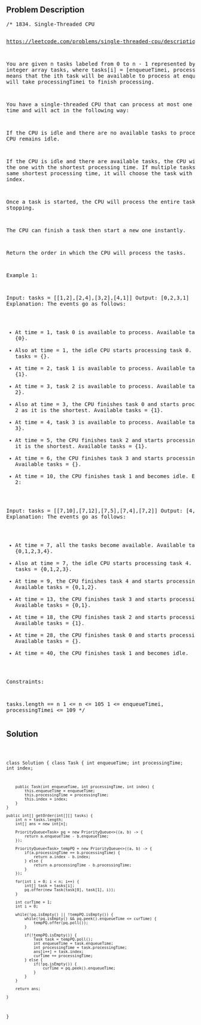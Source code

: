 <!--
<style>
  body { font-family: Arial, sans-serif; }
  .container { max-width: 700px; margin: 0 auto; padding: 10px; }
  .comment-block { background-color: #f9f9f9; padding: 10px; border-left: 5px solid #ccc; overflow-wrap: break-word; white-space: pre-wrap; }
  .code-block { background-color: #f4f4f4; padding: 10px; border: 1px solid #ddd; overflow-wrap: break-word; white-space: pre-wrap; }
</style>
-->

<div class='container'>
<h2>Problem Description</h2>
<div class='comment-block'>
<pre>
/* 1834. Single-Threaded CPU

https://leetcode.com/problems/single-threaded-cpu/description/

You are given n tasks labeled from 0 to n - 1 represented by a 2D integer array tasks, 
where tasks[i] = [enqueueTimei, processingTimei] means that the ith task will be 
available to process at enqueueTimei and will take processingTimei to finish processing.

You have a single-threaded CPU that can process at most one task at a time and will 
act in the following way:

If the CPU is idle and there are no available tasks to process, the CPU remains idle.

If the CPU is idle and there are available tasks, the CPU will choose the one with 
the shortest processing time. If multiple tasks have the same shortest processing time, 
it will choose the task with the smallest index.

Once a task is started, the CPU will process the entire task without stopping.

The CPU can finish a task then start a new one instantly.

Return the order in which the CPU will process the tasks.

 

Example 1:

Input: tasks = [[1,2],[2,4],[3,2],[4,1]]
Output: [0,2,3,1]
Explanation: The events go as follows: 
- At time = 1, task 0 is available to process. Available tasks = {0}.
- Also at time = 1, the idle CPU starts processing task 0. Available tasks = {}.
- At time = 2, task 1 is available to process. Available tasks = {1}.
- At time = 3, task 2 is available to process. Available tasks = {1, 2}.
- Also at time = 3, the CPU finishes task 0 and starts processing task 2 as it is the shortest. Available tasks = {1}.
- At time = 4, task 3 is available to process. Available tasks = {1, 3}.
- At time = 5, the CPU finishes task 2 and starts processing task 3 as it is the shortest. Available tasks = {1}.
- At time = 6, the CPU finishes task 3 and starts processing task 1. Available tasks = {}.
- At time = 10, the CPU finishes task 1 and becomes idle.
Example 2:

Input: tasks = [[7,10],[7,12],[7,5],[7,4],[7,2]]
Output: [4,3,2,0,1]
Explanation: The events go as follows:
- At time = 7, all the tasks become available. Available tasks = {0,1,2,3,4}.
- Also at time = 7, the idle CPU starts processing task 4. Available tasks = {0,1,2,3}.
- At time = 9, the CPU finishes task 4 and starts processing task 3. Available tasks = {0,1,2}.
- At time = 13, the CPU finishes task 3 and starts processing task 2. Available tasks = {0,1}.
- At time = 18, the CPU finishes task 2 and starts processing task 0. Available tasks = {1}.
- At time = 28, the CPU finishes task 0 and starts processing task 1. Available tasks = {}.
- At time = 40, the CPU finishes task 1 and becomes idle.
 

Constraints:

tasks.length == n
1 <= n <= 105
1 <= enqueueTimei, processingTimei <= 109
*/
</pre>
</div>

<h2>Solution</h2>
<div class='code-block'>
<pre><code class='language-java'>

class Solution {
    class Task {
        int enqueueTime;
        int processingTime;
        int index;

        public Task(int enqueueTime, int processingTime, int index) {
            this.enqueueTime = enqueueTime;
            this.processingTime = processingTime;
            this.index = index;
        }
    }

    public int[] getOrder(int[][] tasks) {
        int n = tasks.length;
        int[] ans = new int[n];

        PriorityQueue<Task> pq = new PriorityQueue<>((a, b) -> {
            return a.enqueueTime - b.enqueueTime;
        });

        PriorityQueue<Task> tempPQ = new PriorityQueue<>((a, b) -> {
            if(a.processingTime == b.processingTime) {
                return a.index - b.index;
            } else {
                return a.processingTime - b.processingTime;
            }
        });

        for(int i = 0; i < n; i++) {
            int[] task = tasks[i];
            pq.offer(new Task(task[0], task[1], i));
        }

        int curTime = 1;
        int i = 0;

        while(!pq.isEmpty() || !tempPQ.isEmpty()) {
            while(!pq.isEmpty() && pq.peek().enqueueTime <= curTime) {
                tempPQ.offer(pq.poll());
            }

            if(!tempPQ.isEmpty()) {
                Task task = tempPQ.poll();
                int enqueueTime = task.enqueueTime;
                int processingTime = task.processingTime;
                ans[i++] = task.index;
                curTime += processingTime;
            } else {
                if(!pq.isEmpty()) {
                    curTime = pq.peek().enqueueTime;
                }
            }
        }

        return ans;
        
    }
}</code></pre>
</div>
</div>
